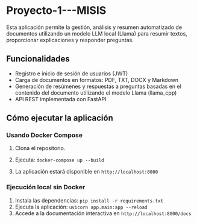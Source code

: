# Proyecto-1---MISIS

Esta aplicación permite la gestión, análisis y resumen automatizado de documentos utilizando un modelo LLM local (Llama) para resumir textos, proporcionar explicaciones y responder preguntas.

## Funcionalidades

- Registro e inicio de sesión de usuarios (JWT)
- Carga de documentos en formatos: PDF, TXT, DOCX y Markdown
- Generación de resúmenes y respuestas a preguntas basadas en el contenido del documento utilizando el modelo Llama (llama_cpp)
- API REST implementada con FastAPI

## Cómo ejecutar la aplicación

### Usando Docker Compose

1. Clona el repositorio.
2. Ejecuta: `docker-compose up --build`

3. La aplicación estará disponible en `http://localhost:8000`

### Ejecución local sin Docker

1. Instala las dependencias: `pip install -r requirements.txt`
2. Ejecuta la aplicación: `uvicorn app.main:app --reload`
3. Accede a la documentación interactiva en `http://localhost:8000/docs`